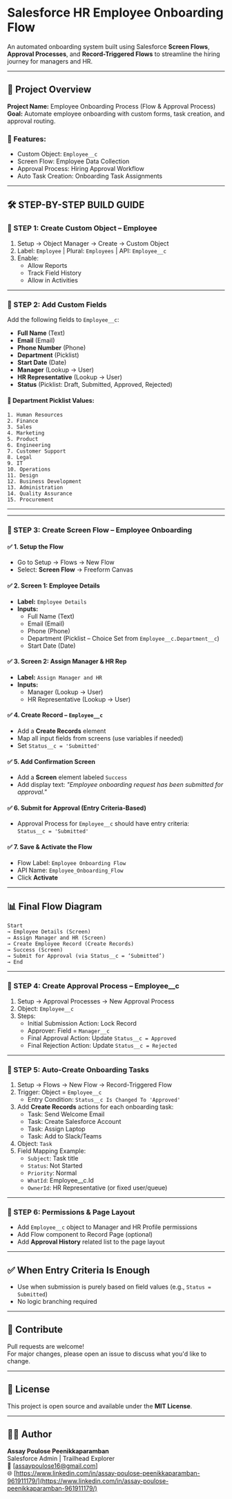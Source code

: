 # Salesforce HR Employee Onboarding Flow

An automated onboarding system built using Salesforce **Screen Flows**, **Approval Processes**, and **Record-Triggered Flows** to streamline the hiring journey for managers and HR.

---

## 📌 Project Overview

**Project Name:** Employee Onboarding Process (Flow & Approval Process)  
**Goal:** Automate employee onboarding with custom forms, task creation, and approval routing.

### 🔑 Features:
- Custom Object: `Employee__c`
- Screen Flow: Employee Data Collection
- Approval Process: Hiring Approval Workflow
- Auto Task Creation: Onboarding Task Assignments

---

## 🛠 STEP-BY-STEP BUILD GUIDE

### 🔹 STEP 1: Create Custom Object – Employee

1. Setup → Object Manager → Create → Custom Object  
2. Label: `Employee` | Plural: `Employees` | API: `Employee__c`  
3. Enable:
   - Allow Reports  
   - Track Field History  
   - Allow in Activities

---

### 🔹 STEP 2: Add Custom Fields

Add the following fields to `Employee__c`:

- **Full Name** (Text)  
- **Email** (Email)  
- **Phone Number** (Phone)  
- **Department** (Picklist)  
- **Start Date** (Date)  
- **Manager** (Lookup → User)  
- **HR Representative** (Lookup → User)  
- **Status** (Picklist: Draft, Submitted, Approved, Rejected)

#### 🎯 Department Picklist Values:

```
1. Human Resources
2. Finance
3. Sales
4. Marketing
5. Product
6. Engineering
7. Customer Support
8. Legal
9. IT
10. Operations
11. Design
12. Business Development
13. Administration
14. Quality Assurance
15. Procurement
```

---

---

### 🔹 STEP 3: Create Screen Flow – Employee Onboarding

#### ✅ 1. Setup the Flow
- Go to Setup → Flows → New Flow  
- Select: **Screen Flow** → Freeform Canvas

#### ✅ 2. Screen 1: Employee Details
- **Label:** `Employee Details`  
- **Inputs:**
  - Full Name (Text)  
  - Email (Email)  
  - Phone (Phone)  
  - Department (Picklist – Choice Set from `Employee__c.Department__c`)  
  - Start Date (Date)

#### ✅ 3. Screen 2: Assign Manager & HR Rep
- **Label:** `Assign Manager and HR`  
- **Inputs:**
  - Manager (Lookup → User)  
  - HR Representative (Lookup → User)

#### ✅ 4. Create Record – `Employee__c`
- Add a **Create Records** element  
- Map all input fields from screens (use variables if needed)  
- Set `Status__c = 'Submitted'`

#### ✅ 5. Add Confirmation Screen
- Add a **Screen** element labeled `Success`  
- Add display text: _"Employee onboarding request has been submitted for approval."_

#### ✅ 6. Submit for Approval (Entry Criteria-Based)
- Approval Process for `Employee__c` should have entry criteria:  
  `Status__c = 'Submitted'`

#### ✅ 7. Save & Activate the Flow
- Flow Label: `Employee Onboarding Flow`  
- API Name: `Employee_Onboarding_Flow`  
- Click **Activate**

---
## 📊 Final Flow Diagram

```
Start
→ Employee Details (Screen)
→ Assign Manager and HR (Screen)
→ Create Employee Record (Create Records)
→ Success (Screen)
→ Submit for Approval (via Status__c = ‘Submitted’)
→ End
```

---

### 🔹 STEP 4: Create Approval Process – Employee__c

1. Setup → Approval Processes → New Approval Process  
2. Object: `Employee__c`  
3. Steps:
   - Initial Submission Action: Lock Record  
   - Approver: Field = `Manager__c`  
   - Final Approval Action: Update `Status__c = Approved`  
   - Final Rejection Action: Update `Status__c = Rejected`

---

### 🔹 STEP 5: Auto-Create Onboarding Tasks

1. Setup → Flows → New Flow → Record-Triggered Flow  
2. Trigger: Object = `Employee__c`  
   - Entry Condition: `Status__c Is Changed To 'Approved'`
3. Add **Create Records** actions for each onboarding task:
   - Task: Send Welcome Email  
   - Task: Create Salesforce Account  
   - Task: Assign Laptop  
   - Task: Add to Slack/Teams  
4. Object: `Task`  
5. Field Mapping Example:
   - `Subject`: Task title  
   - `Status`: Not Started  
   - `Priority`: Normal  
   - `WhatId`: Employee__c.Id  
   - `OwnerId`: HR Representative (or fixed user/queue)

---

### 🔹 STEP 6: Permissions & Page Layout

- Add `Employee__c` object to Manager and HR Profile permissions  
- Add Flow component to Record Page (optional)  
- Add **Approval History** related list to the page layout

---

## ✅ When Entry Criteria Is Enough

- Use when submission is purely based on field values (e.g., `Status = Submitted`)  
- No logic branching required

---

## 👏 Contribute

Pull requests are welcome!  
For major changes, please open an issue to discuss what you'd like to change.

---

## 📄 License

This project is open source and available under the **MIT License**.

---

## 🧑‍💻 Author

**Assay Poulose Peenikkaparamban**  
Salesforce Admin | Trailhead Explorer  
📩 [assaypoulose16@gmail.com]  
🌐 [https://www.linkedin.com/in/assay-poulose-peenikkaparamban-961911179/](https://www.linkedin.com/in/assay-poulose-peenikkaparamban-961911179/)